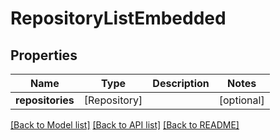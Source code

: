 # RepositoryListEmbedded

## Properties
Name | Type | Description | Notes
------------ | ------------- | ------------- | -------------
**repositories** | [Repository] |  | [optional] 

[[Back to Model list]](../README.md#documentation-for-models) [[Back to API list]](../README.md#documentation-for-api-endpoints) [[Back to README]](../README.md)


